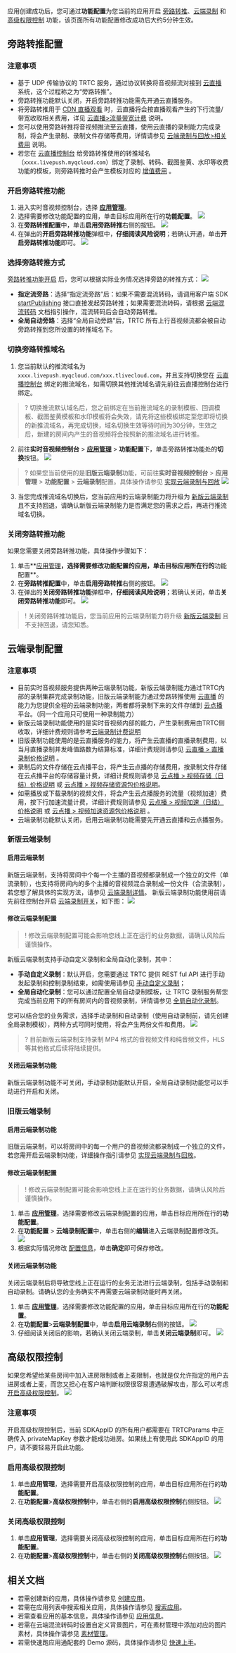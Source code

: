 应用创建成功后，您可通过**功能配置**为您当前的应用开启 [旁路转推](#bypass)、[云端录制](#record) 和 [高级权限控制](#purview) 功能，该页面所有功能配置修改成功后大约5分钟生效。

[](id:bypass)
## 旁路转推配置
### 注意事项
- 基于 UDP 传输协议的 TRTC 服务，通过协议转换将音视频流对接到 [云直播](https://cloud.tencent.com/document/product/267) 系统，这个过程称之为“旁路转推”。
- 旁路转推功能默认关闭，开启旁路转推功能需先开通云直播服务。
- 将旁路转推用于 [CDN 直播观看](https://cloud.tencent.com/document/product/647/16826) 时，云直播将会按直播观看产生的下行流量/带宽收取相关费用，详见 [云直播>流量带宽计费](https://cloud.tencent.com/document/product/267/34175#.E6.B5.81.E9.87.8F.E5.B8.A6.E5.AE.BD) 说明。
- 您可以使用旁路转推将音视频推流至云直播，使用云直播的录制能力完成录制，将会产生录制、录制文件存储等费用，详情请参见 [云端录制与回放>相关费用](https://cloud.tencent.com/document/product/647/16823#.E7.9B.B8.E5.85.B3.E8.B4.B9.E7.94.A8) 说明。
- 若您在 [云直播控制台](https://console.cloud.tencent.com/live/domainmanage) 给旁路转推使用的转推域名（`xxxx.livepush.myqcloud.com`）绑定了录制、转码、截图鉴黄、水印等收费功能的模板，则旁路转推时会产生模板对应的 [增值费用](https://cloud.tencent.com/document/product/267/52662#appreciation) 。

[](id:open_bypass)
### 开启旁路转推功能
1. 进入实时音视频控制台，选择 **[应用管理](https://console.cloud.tencent.com/trtc/app)**。
2. 选择需要修改功能配置的应用，单击目标应用所在行的**功能配置**。
 ![](https://main.qcloudimg.com/raw/e5b5b5494f2c75a7ea7a48caae32f256.png)
3. 在**旁路转推配置**中，单击**启用旁路转推**右侧的按钮。
![](https://qcloudimg.tencent-cloud.cn/raw/4c148a38412e1c80a29053d5afd5b8dc.png)
4. 在弹出的**开启旁路转推功能**弹框中，**仔细阅读风险说明**；若确认开通，单击**开启旁路转推功能**即可。
![](https://qcloudimg.tencent-cloud.cn/raw/b180d18e452270973e9209129e9b74e9.png)

[](id:select)
### 选择旁路转推方式
[旁路转推功能开启](#open_bypass) 后，您可以根据实际业务情况选择旁路的转推方式：
![](https://qcloudimg.tencent-cloud.cn/raw/7560741e777d89e4ca4226ceba91f908.png)

- **指定流旁路**：选择“指定流旁路”后：如果不需要混流转码，请调用客户端 SDK [startPublishing](https://liteav.sdk.qcloud.com/doc/api/zh-cn/group__TRTCCloud__cplusplus.html#a7cbe48ea2cd3fb05a5b10350b6d81265) 接口直接发起旁路转推；如果需要混流转码，请根据 [云端混流转码](https://cloud.tencent.com/document/product/647/16827) 文档指引操作，混流转码后会自动旁路转推。
- **全局自动旁路**：选择“全局自动旁路”后，TRTC 所有上行音视频流都会被自动旁路转推到您所设置的转推域名下。

[](id:close__bypass)
### 切换旁路转推域名
1. 您当前默认的推流域名为 `xxxx.livepush.myqcloud.com/xxx.tlivecloud.com`，并且支持切换您在 [云直播控制台](https://console.cloud.tencent.com/live/domainmanage) 绑定的推流域名，如需切换其他推流域名请先前往云直播控制台进行绑定。
>? 切换推流默认域名后，您之前绑定在当前推流域名的录制模板、回调模板、截图鉴黄模板和水印模板将会失效，请先将这些模板绑定至您即将切换的新推流域名，再完成切换，域名切换生效等待时间为30分钟，生效之后，新建的房间内产生的音视频将会按照新的推流域名进行转推。
2. 前往**实时音视频控制台** > [**应用管理**](https://console.cloud.tencent.com/trtc/app) > **功能配置**下，单击旁路转推功能处的**切换**按钮。
![](https://qcloudimg.tencent-cloud.cn/raw/9193acb43197f1709a98e6c53b1095b1.png)
>? 如果您当前使用的是**旧版云端录制**功能，可前往**实时音视频控制台** > **应用管理** > **功能配置** > **云端录制**配置。具体操作请参见 [实现云端录制与回放](https://cloud.tencent.com/document/product/647/16823)
![](https://qcloudimg.tencent-cloud.cn/raw/364c57592bcd22712f8e727193b15224.png)
3. 当您完成推流域名切换后，您当前应用的云端录制能力将升级为 [新版云端录制](https://cloud.tencent.com/document/product/647/76497) 且不支持回退，请确认新版云端录制能力是否满足您的需求之后，再进行推流域名切换。

### 关闭旁路转推功能
如果您需要关闭旁路转推功能，具体操作步骤如下：
1. 单击**[应用管理](https://console.cloud.tencent.com/trtc/app)**，选择需要修改功能配置的应用，单击目标应用所在行的**功能配置**。
3. 在**旁路转推配置**中，单击**启用旁路转推**右侧的按钮。
![](https://main.qcloudimg.com/raw/0ac618f3fb643a3d5fd1ff11566eef31.png)
4. 在弹出的**关闭旁路转推功能**弹框中，**仔细阅读风险说明**；若确认关闭，单击**关闭旁路转推功能**即可。
![](https://qcloudimg.tencent-cloud.cn/raw/5abba71b517b3a6167f90c8eed69ef7f.png)
>! 关闭旁路转推功能后，您当前应用的云端录制能力将升级 [新版云端录制](#待定) 且不支持回退，请您知悉。

## 云端录制配置

### 注意事项
- 目前实时音视频服务提供两种云端录制功能，新版云端录制能力通过TRTC内部的录制集群完成录制功能，旧版云端录制能力通过旁路转推使用 [云直播](https://cloud.tencent.com/document/product/267) 的能力为您提供全程的云端录制功能，两者都将录制下来的文件存储到 [云点播](https://cloud.tencent.com/document/product/266) 平台。（同一个应用只可使用一种录制能力）
- 新版云端录制功能使用的是实时音视频内部的能力，产生录制费用由TRTC侧收取，详细计费规则请参考[云端录制计费说明]()
- 旧版录制功能使用的是云直播服务的能力，将产生云直播的直播录制费用，以当月直播录制并发峰值路数为结算标准，详细计费规则请参见 [云直播 > 直播录制价格说明](https://cloud.tencent.com/document/product/267/52708) 。
- 录制后的文件存储在云点播平台，将产生云点播的存储费用，按录制文件存储在云点播平台的存储容量计费，详细计费规则请参见 [云点播 > 视频存储（日结）价格说明](https://cloud.tencent.com/document/product/266/14666#media_storage) 或 [云点播 > 视频存储资源包价格说明](https://cloud.tencent.com/document/product/266/14667#storage_page)。
- 如需播放或下载录制的视频文件，将会产生云点播服务的流量（视频加速）费用，按下行加速流量计费，详细计费规则请参见 [云点播 > 视频加速（日结）价格说明](https://cloud.tencent.com/document/product/266/14666#speed) 或 [云点播 > 视频加速资源包价格说明](https://cloud.tencent.com/document/product/266/14667#flow_page) 。
- 云端录制功能默认关闭，启用云端录制功能需要先开通云直播和云点播服务。

[](id:new_record)
### 新版云端录制
[](id:create_new)
#### 启用云端录制
新版云端录制，支持将房间中个每一个主播的音视频都录制成一个独立的文件（单流录制），也支持将房间内的多个主播的音视频混合录制成一份文件（合流录制），若您想了解具体的实现方法，请参见 [云端录制详情](#待定)。
新版云端录制功能使用前请先前往控制台开启 [云端录制开关](#待定)，如下图：
![](https://qcloudimg.tencent-cloud.cn/raw/103cca15177f8e635d99b823417fd958.png)

[](id:change_new)
#### 修改云端录制配置
>! 修改云端录制配置可能会影响您线上正在运行的业务数据，请确认风险后谨慎操作。

新版云端录制支持手动自定义录制和全局自动化录制，其中：
- **手动自定义录制**：默认开启，您需要通过 TRTC 提供 REST ful API 进行手动发起录制和控制录制结束，如需使用请参见 [手动自定义录制]()；
- **全局自动化录制**：您可以通过配置全局自动录制模板，让 TRTC 录制服务帮您完成当前应用下的所有房间内的音视频录制，详情请参见 [全局自动化录制]()。

您可以结合您的业务需求，选择手动录制和自动录制（使用自动录制前，请先创建全局录制模板），两种方式可同时使用，将会产生两份文件和费用。
![](https://qcloudimg.tencent-cloud.cn/raw/4d638b2301f7b989252ba6932635ca73.png)

>? 目前新版云端录制支持录制 MP4 格式的音视频文件和纯音频文件，HLS等其他格式后续将陆续提供。

[](id:close_new)
#### 关闭云端录制功能
新版云端录制功能不可关闭，手动录制功能默认开启，全局自动录制功能您可以手动进行开启和关闭。

[](id:old_record)
### 旧版云端录制
[](id:create_old)
#### 启用云端录制功能
旧版云端录制，可以将房间中的每一个用户的音视频流都录制成一个独立的文件，若您需开启云端录制功能，详细操作指引请参见 [实现云端录制与回放](https://cloud.tencent.com/document/product/647/16823#open)。

[](id:change_record)
#### 修改云端录制配置
>! 修改云端录制配置可能会影响您线上正在运行的业务数据，请确认风险后谨慎操作。

1. 单击 **[应用管理](https://console.cloud.tencent.com/trtc/app)**，选择需要修改云端录制配置的应用，单击目标应用所在行的**功能配置**。
3. 在**功能配置** > **云端录制配置**中，单击右侧的**编辑**进入云端录制配置修改页。
![](https://main.qcloudimg.com/raw/92bf62b503c6bdbb6a71711ad50df0ee.png)
4. 根据实际情况修改 [配置信息](https://cloud.tencent.com/document/product/647/16823#recordType)，单击**确定**即可保存修改。

[](id:close_record)
#### 关闭云端录制功能
关闭云端录制后将导致您线上正在运行的业务无法进行云端录制，包括手动录制和自动录制。请确认您的业务确实不再需要云端录制功能时再关闭。
1. 单击 **[应用管理](https://console.cloud.tencent.com/trtc/app)**，选择需要修改功能配置的应用，单击目标应用所在行的**功能配置**。
2. 在**功能配置**>**云端录制配置**中，单击**启用云端录制**右侧的按钮。
![](https://main.qcloudimg.com/raw/8b0e904542bc5cc0ceab46c64ce4a4d4.png)
3. 仔细阅读关闭后的影响，若确认关闭云端录制，单击**关闭云端录制**即可。
![](https://main.qcloudimg.com/raw/3202cb938030085babc0210283ce9221.png)

[](id:purview)
## 高级权限控制
如果您希望给某些房间中加入进房限制或者上麦限制，也就是仅允许指定的用户去进房或者上麦，而您又担心在客户端判断权限很容易遭遇破解攻击，那么可以考虑 [开启高级权限控制](https://cloud.tencent.com/document/product/647/32240)。
![](https://main.qcloudimg.com/raw/8fd4b0d09aeea46a15714c59e5e0419e.png)

### 注意事项
开启高级权限控制后，当前 SDKAppID 的所有用户都需要在 TRTCParams 中正确传入 privateMapKey 参数才能成功进房。如果线上有使用此 SDKAppID 的用户，请不要轻易开启此功能。

### 启用高级权限控制
1. 单击**应用管理**，选择需要开启高级权限控制的应用，单击目标应用所在行的**功能配置**。
2. 在**功能配置**>**高级权限控制**中，单击右侧的**启用高级权限控制**右侧按钮。
![](https://main.qcloudimg.com/raw/196e32293f8f5c159a3513cbf4b9723a.png)

### 关闭高级权限控制
1. 单击**应用管理**，选择需要关闭高级权限控制的应用，单击目标应用所在行的**功能配置**。
2. 在**功能配置**>**高级权限控制**中，单击右侧的**关闭高级权限控制**右侧按钮。
![](https://main.qcloudimg.com/raw/b7015cb446cd022d591fda7e22689e44.png)

## 相关文档
- 若需创建新的应用，具体操作请参见 [创建应用](https://cloud.tencent.com/document/product/647/50493)。
- 若需在应用列表中搜索相关应用，具体操作请参见 [搜索应用](https://cloud.tencent.com/document/product/647/50771)。
- 若需查看应用的基本信息，具体操作请参见 [应用信息](https://cloud.tencent.com/document/product/647/50767)。
- 若需在云端混流转码时设置自定义背景图片，可在素材管理中添加对应的图片素材，具体操作请参见 [素材管理](https://cloud.tencent.com/document/product/647/50769)。
- 若需快速跑应用通配套的 Demo 源码，具体操作请参见 [快速上手](https://cloud.tencent.com/document/product/647/50772)。

